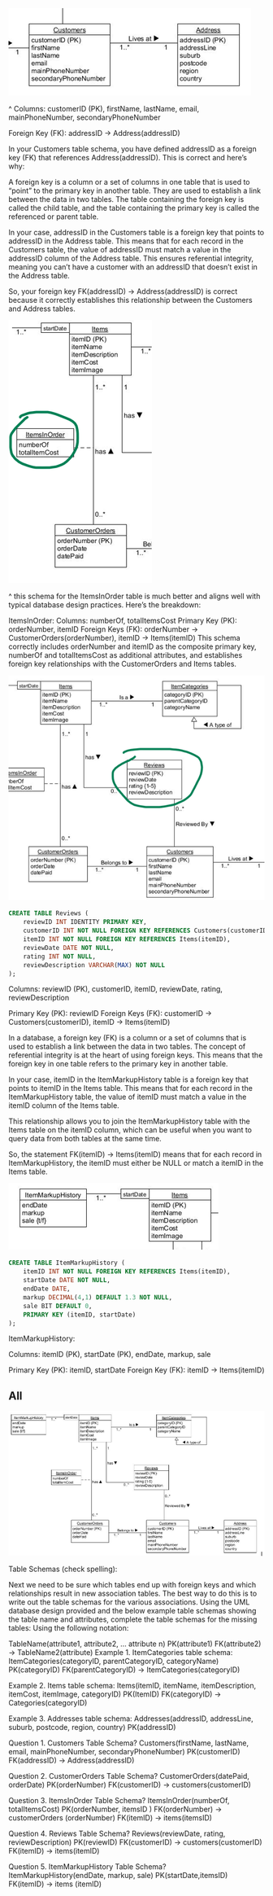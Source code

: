 




![alt text](image-1.png)

^ Columns: customerID (PK), firstName, lastName, email, mainPhoneNumber, secondaryPhoneNumber

Foreign Key (FK): addressID -> Address(addressID)

In your Customers table schema, you have defined addressID as a foreign key (FK) that references Address(addressID). This is correct and here’s why:

A foreign key is a column or a set of columns in one table that is used to “point” to the primary key in another table. They are used to establish a link between the data in two tables. The table containing the foreign key is called the child table, and the table containing the primary key is called the referenced or parent table.

In your case, addressID in the Customers table is a foreign key that points to addressID in the Address table. This means that for each record in the Customers table, the value of addressID must match a value in the addressID column of the Address table. This ensures referential integrity, meaning you can’t have a customer with an addressID that doesn’t exist in the Address table.

So, your foreign key FK(addressID) -> Address(addressID) is correct because it correctly establishes this relationship between the Customers and Address tables.



![alt text](image-2.png)

^ this schema for the ItemsInOrder table is much better and aligns well with typical database design practices. Here’s the breakdown:

ItemsInOrder:
Columns: numberOf, totalItemsCost
Primary Key (PK): orderNumber, itemID
Foreign Keys (FK): orderNumber -> CustomerOrders(orderNumber), itemID -> Items(itemID)
This schema correctly includes orderNumber and itemID as the composite primary key, numberOf and totalItemsCost as additional attributes, and establishes foreign key relationships with the CustomerOrders and Items tables.


![alt text](image-3.png)


```SQL
CREATE TABLE Reviews (
    reviewID INT IDENTITY PRIMARY KEY,
    customerID INT NOT NULL FOREIGN KEY REFERENCES Customers(customerID),
    itemID INT NOT NULL FOREIGN KEY REFERENCES Items(itemID),
    reviewDate DATE NOT NULL,
    rating INT NOT NULL,
    reviewDescription VARCHAR(MAX) NOT NULL
);


```

Columns: reviewID (PK), customerID, itemID, reviewDate, rating, reviewDescription

Primary Key (PK): reviewID
Foreign Keys (FK): customerID -> Customers(customerID), itemID -> Items(itemID)

In a database, a foreign key (FK) is a column or a set of columns that is used to establish a link between the data in two tables. The concept of referential integrity is at the heart of using foreign keys. This means that the foreign key in one table refers to the primary key in another table.

In your case, itemID in the ItemMarkupHistory table is a foreign key that points to itemID in the Items table. This means that for each record in the ItemMarkupHistory table, the value of itemID must match a value in the itemID column of the Items table.

This relationship allows you to join the ItemMarkupHistory table with the Items table on the itemID column, which can be useful when you want to query data from both tables at the same time.

So, the statement FK(itemID) -> Items(itemID) means that for each record in ItemMarkupHistory, the itemID must either be NULL or match a itemID in the Items table.


![alt text](image-4.png)

```sql
CREATE TABLE ItemMarkupHistory (
    itemID INT NOT NULL FOREIGN KEY REFERENCES Items(itemID),
    startDate DATE NOT NULL,
    endDate DATE,
    markup DECIMAL(4,1) DEFAULT 1.3 NOT NULL,
    sale BIT DEFAULT 0,
    PRIMARY KEY (itemID, startDate)
);

```

ItemMarkupHistory:

Columns: itemID (PK), startDate (PK), endDate, markup, sale

Primary Key (PK): itemID, startDate
Foreign Key (FK): itemID -> Items(itemID)





## All

![alt text](image.png)

Table Schemas (check spelling):

Next we need to be sure which tables end up with foreign keys and which relationships result in new association tables.  The best way to do this is to write out the table schemas for the various associations.  Using the UML database design provided and the below example table schemas showing the table name and attributes, complete the table schemas for the missing tables:
Using the following notation:

TableName(attribute1, attribute2, … attribute n)
PK(attribute1)
FK(attribute2) -> TableName2(attribute)
Example 1.	ItemCategories table schema:
ItemCategories(categoryID, parentCategoryID, categoryName)
PK(categoryID)
FK(parentCategoryID) -> ItemCategories(categoryID)

Example 2.	Items table schema:
Items(itemID, itemName, itemDescription, itemCost, itemImage, categoryID)
PK(ItemID)
FK(categoryID) -> Categories(categoryID)

Example 3.	Addresses table schema:
Addresses(addressID, addressLine, suburb, postcode, region, country)
PK(addressID)

Question 1.	Customers Table Schema?
Customers(firstName, lastName, email, mainPhoneNumber, secondaryPhoneNumber)
PK(customerID)
FK(addressID) -> Address(addressID)

Question 2.	CustomerOrders Table Schema?
CustomerOrders(datePaid, orderDate)
PK(orderNumber)
FK(customerID) -> customers(customerID)

Question 3.	ItemsInOrder Table Schema?
ItemsInOrder(numberOf, totalItemsCost)
PK(orderNumber, itemsID )
FK(orderNumber) -> customerOrders (orderNumber)
FK(itemID) -> items(itemsID)

Question 4.	Reviews Table Schema?
Reviews(reviewDate, rating, reviewDescription)
PK(reviewID)
FK(customerID) -> customers(customerID)
FK(itemID) -> items(itemID)

Question 5.	ItemMarkupHistory Table Schema?
ItemMarkupHistory(endDate, markup, sale)
PK(startDate,itemsID)
FK(itemID) -> items (itemID)

